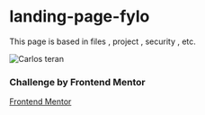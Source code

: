 # landing-page-fylo
This page is based in files , project , security , etc.

![Carlos teran](https://repository-images.githubusercontent.com/385833494/8f4bb871-2ceb-45d5-a33c-bf7d2414e5c9)

### Challenge by Frontend Mentor
[Frontend Mentor](https://www.frontendmentor.io/solutions)
